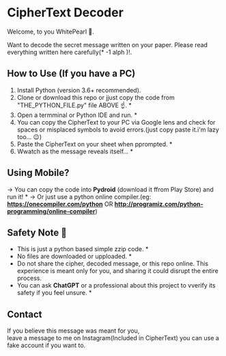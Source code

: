 # CipherText Decoder 

Welcome, to you WhitePearl 👻.

 Want to decode the secret message written on your paper. Please read everything written here carefully(* -1 alph )!.

## How to Use (If you have a PC)
1. Install Python (version 3.6+ recommended).
2. Clone or download this repo or jjust copy the code from "THE_PYTHON_FILE.py" file ABOVE ☝️. *
3. Open a termminal or Python IDE and run. *
4. You can copy the CipherText to your PC via Google lens and check for spaces or misplaced symbols to avoid errors.(just copy paste it.i'm lazy too... 😉)
5. Paste the CipherText on your sheet when pprompted. *
6. Wwatch as the message reveals itself... *

## Using Mobile?

→ You can copy the code into **Pydroid** (download it ffrom Play Store) and run it! *
→ Or just use a python online compiler.(eg: **https://onecompiler.com/python** OR **http://programiz.com/python-programming/online-compiler**)

## Safety Note 📝

- This is just a python based simple zzip code. *
- No files are downloaded or upploaded. *
- Do not share the cipher, decoded message, or this repo online. This experience is meant only for you, and sharing it could disrupt the entire process.
- You can ask **ChatGPT** or a professional about this project to vverify its safety if you feel unsure. *

## Contact

If you believe this message was meant for you,  
leave a message to me on Instagram(Included in CipherText)
you can use a fake account if you want to.
